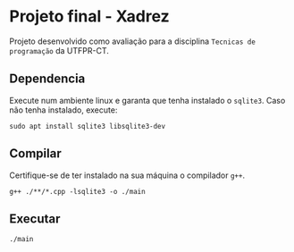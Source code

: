 # Projeto final - Xadrez

Projeto desenvolvido como avaliação para a disciplina `Tecnicas de programação` da UTFPR-CT.

## Dependencia

Execute num ambiente linux e garanta que tenha instalado o `sqlite3`. Caso não tenha instalado, execute:

```
sudo apt install sqlite3 libsqlite3-dev
```

## Compilar

Certifique-se de ter instalado na sua máquina o compilador `g++`.

```
g++ ./**/*.cpp -lsqlite3 -o ./main
```

## Executar

```
./main
```
